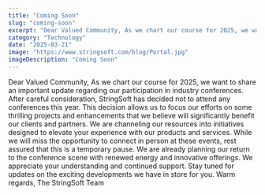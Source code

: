 ```yaml
---
title: "Coming Soon"
slug: "coming-soon"
excerpt: "Dear Valued Community, As we chart our course for 2025, we want to share an important update regarding our participation in industry conferences. After careful consideration, StringSoft has decided…"
category: "Technology"
date: "2025-03-21"
image: "https://www.stringsoft.com/blog/Portal.jpg"
imageDescription: "Coming Soon"
---
```

Dear Valued Community,
As we chart our course for 2025, we want to share an important update regarding our participation in industry conferences. After careful consideration, StringSoft has decided not to attend any conferences this year.
This decision allows us to focus our efforts on some thrilling projects and enhancements that we believe will significantly benefit our clients and partners. We are channeling our resources into initiatives designed to elevate your experience with our products and services.
While we will miss the opportunity to connect in person at these events, rest assured that this is a temporary pause. We are already planning our return to the conference scene with renewed energy and innovative offerings.
We appreciate your understanding and continued support. Stay tuned for updates on the exciting developments we have in store for you. Warm regards,
The StringSoft Team
